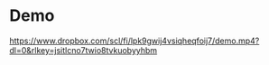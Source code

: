 # Demo

https://www.dropbox.com/scl/fi/lpk9gwij4vsiqheqfoij7/demo.mp4?dl=0&rlkey=jsitlcno7twio8tvkuobyyhbm
